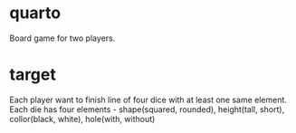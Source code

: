# quarto
Board game for two players.

# target
Each player want to finish line of four dice with at least one same element.
Each die has four elements - shape(squared, rounded), height(tall, short), collor(black, white), hole(with, without)
